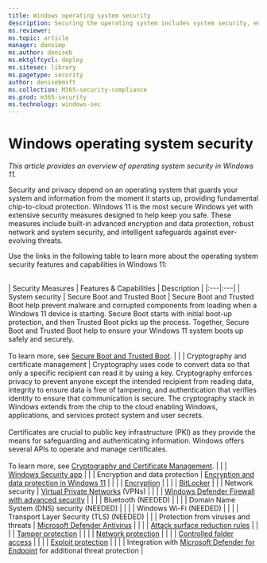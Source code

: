```yaml
---
title: Windows operating system security
description: Securing the operating system includes system security, encryption, network security, and threat protection.
ms.reviewer: 
ms.topic: article
manager: dansimp
ms.author: deniseb
ms.mktglfcycl: deploy
ms.sitesec: library
ms.pagetype: security
author: denisebmsft
ms.collection: M365-security-compliance
ms.prod: m365-security
ms.technology: windows-sec
---
```


# Windows operating system security

*This article provides an overview of operating system security in Windows 11.*

Security and privacy depend on an operating system that guards your system and information from the moment it starts up, providing fundamental chip-to-cloud protection. Windows 11 is the most secure Windows yet with extensive security measures designed to help keep you safe. These measures include built-in advanced encryption and data protection, robust network and system security, and intelligent safeguards against ever-evolving threats. 

Use the links in the following table to learn more about the operating system security features and capabilities in Windows 11: <br/><br/>

| Security Measures | Features & Capabilities | Description |
|:---|:---|
| System security | Secure Boot and Trusted Boot  | Secure Boot and Trusted Boot help prevent malware and corrupted components from loading when a Windows 11 device is starting. Secure Boot starts with initial boot-up protection, and then Trusted Boot picks up the process. Together, Secure Boot and Trusted Boot help to ensure your Windows 11 system boots up safely and securely. <br/><br/>To learn more, see [Secure Boot and Trusted Boot](trusted-boot.md).    | 
|   | Cryptography and certificate management | Cryptography uses code to convert data so that only a specific recipient can read it by using a key. Cryptography enforces privacy to prevent anyone except the intended recipient from reading data, integrity to ensure data is free of tampering, and authentication that verifies identity to ensure that communication is secure. The cryptography stack in Windows extends from the chip to the cloud enabling Windows, applications, and services protect system and user secrets. <br/><br/>Certificates are crucial to public key infrastructure (PKI) as they provide the means for safeguarding and authenticating information. Windows offers several APIs to operate and manage certificates.<br/><br/>To learn more, see [Cryptography and Certificate Management](cryptography-certificate-mgmt.md).   |
|   | [Windows Security app](threat-protection/windows-defender-security-center/windows-defender-security-center.md) |  |
| Encryption and data protection | [Encryption and data protection in Windows 11](encryption-data-protection.md) |  |
|   | [Encryption](encryption-data-protection.md) |  |
|   | [BitLocker](information-protection/bitlocker/bitlocker-overview.md) | |
| Network security | [Virtual Private Networks](identity-protection/vpn/vpn-guide.md) (VPNs) |  | 
|  | [Windows Defender Firewall with advanced security](threat-protection/windows-firewall/windows-firewall-with-advanced-security.md) |  |
|  | Bluetooth (NEEDED) |  |
|  | Domain Name System (DNS) security (NEEDED) |  |
|  | Windows Wi-Fi (NEEDED) |  |
|  | Transport Layer Security (TLS) (NEEDED) |  |
| Protection from viruses and threats | [Microsoft Defender Antivirus](/microsoft-365/security/defender-endpoint/microsoft-defender-antivirus-windows) |  |
|  | [Attack surface reduction rules](/microsoft-365/security/defender-endpoint/attack-surface-reduction) |  |
|  | [Tamper protection](/microsoft-365/security/defender-endpoint/prevent-changes-to-security-settings-with-tamper-protection) |  |
|  | [Network protection](/microsoft-365/security/defender-endpoint/network-protection) |  |
|  | [Controlled folder access](/microsoft-365/security/defender-endpoint/controlled-folders) |  |
|  | [Exploit protection](/microsoft-365/security/defender-endpoint/exploit-protection) |  |
|  | Integration with [Microsoft Defender for Endpoint](/microsoft-365/security/defender-endpoint) for additional threat protection |


